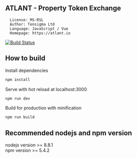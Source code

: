 ## ATLANT - Property Token Exchange

```
  License: MS-RSL
  Author: Tensigma Ltd
  Language: JavaScript / Vue
  Homepage: https://atlant.io
```

[![Build Status](https://travis-ci.org/AtlantPlatform/atlant-dex.svg?branch=dev)](https://travis-ci.org/AtlantPlatform/atlant-dex)

## How to build

Install dependencies
``` bash
npm install
```
Serve with hot reload at localhost:3000
``` bash
npm run dev
```
Build for production with minification
``` bash
npm run build
```

## Recommended nodejs and npm version
nodejs version >= 8.8.1 <br />
npm version >= 5.4.2
